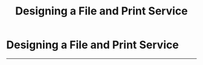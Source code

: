 ﻿---
title: Designing a File and Print Service
filename: ActiveDirectory\Designing-a-File-and-Print-Service.md
ms.date: 2022.6.23
---

# Designing a File and Print Service

---
